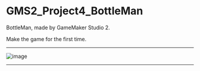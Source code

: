# GMS2_Project4_BottleMan
BottleMan, made by GameMaker Studio 2.

Make the game for the first time.

------
![image](http://storage1.imgchr.com/kYMBq.th.gif)

------

